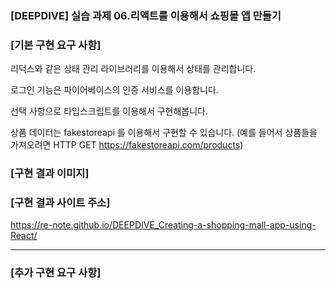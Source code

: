 ### [DEEPDIVE] 실습 과제 06.리액트를 이용해서 쇼핑몰 앱 만들기

### [기본 구현 요구 사항]

리덕스와 같은 상태 관리 라이브러리를 이용해서 상태를 관리합니다.

로그인 기능은 파이어베이스의 인증 서비스를 이용합니다.

선택 사항으로 타입스크립트를 이용해서 구현해봅니다.

상품 데이터는 fakestoreapi 를 이용해서 구현할 수 있습니다. (예를 들어서 상품들을 가져오려면 HTTP GET https://fakestoreapi.com/products)

### [구현 결과 이미지]

### [구현 결과 사이트 주소]

https://re-note.github.io/DEEPDIVE_Creating-a-shopping-mall-app-using-React/

---

### [추가 구현 요구 사항]